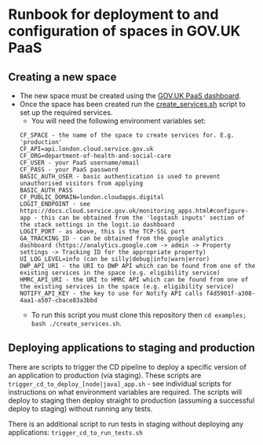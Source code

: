 # Runbook for deployment to and configuration of spaces in GOV.UK PaaS

## Creating a new space
* The new space must be created using the [GOV.UK PaaS dashboard](https://admin.london.cloud.service.gov.uk/organisations/71ede43d-237a-4ce9-8bc0-e2f395a0d8a1).
* Once the space has been created run the [create_services.sh](./create_services.sh) script to set up the required services.
    * You will need the following environment variables set:
    ```
    CF_SPACE - the name of the space to create services for. E.g. 'production'
    CF_API=api.london.cloud.service.gov.uk
    CF_ORG=department-of-health-and-social-care
    CF_USER - your PaaS username/email
    CF_PASS - your PaaS password
    BASIC_AUTH_USER - basic authentication is used to prevent unauthorised visitors from applying
    BASIC_AUTH_PASS
    CF_PUBLIC_DOMAIN=london.cloudapps.digital
    LOGIT_ENDPOINT - see https://docs.cloud.service.gov.uk/monitoring_apps.html#configure-app - this can be obtained from the 'logstash inputs' section of the stack settings in the logit.io dashboard
    LOGIT_PORT - as above, this is the TCP-SSL port
    GA_TRACKING_ID - can be obtained from the google analytics dashboard (https://analytics.google.com -> admin -> Property settings -> Tracking ID for the appropriate property)
    UI_LOG_LEVEL=info (can be silly|debug|info|warn|error)
    DWP_API_URI - the URI to DWP API which can be found from one of the existing services in the space (e.g. eligibility service)
    HMRC_API_URI - the URI to HMRC API which can be found from one of the existing services in the space (e.g. eligibility service)
    NOTIFY_API_KEY - the key to use for Notify API calls f4d5901f-a308-4aa1-a507-cbace83a3bbd
    ```
    * To run this script you must clone this repository then `cd examples; bash ./create_services.sh`.

## Deploying applications to staging and production
There are scripts to trigger the CD pipeline to deploy a specific version of an application to production (via staging).
These scripts are `trigger_cd_to_deploy_[node|java]_app.sh` - see individual scripts for instructions on what environment variables are required.
The scripts will deploy to staging then deploy straight to production (assuming a successful deploy to staging) without running any tests.

There is an additional script to run tests in staging without deploying any applications: `trigger_cd_to_run_tests.sh`
